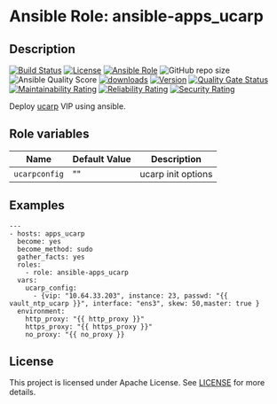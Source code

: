# Ansible Role: ansible-apps_ucarp

## Description

[![Build Status](https://travis-ci.com/lotusnoir/ansible-apps_ucarp.svg?branch=master?style=flat)](https://travis-ci.com/lotusnoir/ansible-apps_ucarp)
[![License](https://img.shields.io/badge/license-Apache--2.0-brightgreen?style=flat)](https://opensource.org/licenses/Apache-2.0)
[![Ansible Role](https://img.shields.io/badge/galaxy-apps_ucarp-purple?style=flat)](https://galaxy.ansible.com/lotusnoir/apps_ucarp)
![GitHub repo size](https://img.shields.io/github/repo-size/lotusnoir/ansible-apps_ucarp?color=orange&style=flat)
![Ansible Quality Score](https://img.shields.io/ansible/quality/52300)
[![downloads](https://img.shields.io/ansible/role/d/52300)](https://galaxy.ansible.com/lotusnoir/apps_ucarp)
[![Version](https://img.shields.io/github/release/lotusnoir/ansible-apps_ucarp.svg)](https://github.com/lotusnoir/ansible-apps_ucarp/releases/)
[![Quality Gate Status](https://sonarcloud.io/api/project_badges/measure?project=lotusnoir_ansible-apps_ucarp&metric=alert_status)](https://sonarcloud.io/dashboard?id=lotusnoir_ansible-apps_ucarp)
[![Maintainability Rating](https://sonarcloud.io/api/project_badges/measure?project=lotusnoir_ansible-apps_ucarp&metric=sqale_rating)](https://sonarcloud.io/dashboard?id=lotusnoir_ansible-apps_ucarp)
[![Reliability Rating](https://sonarcloud.io/api/project_badges/measure?project=lotusnoir_ansible-apps_ucarp&metric=reliability_rating)](https://sonarcloud.io/dashboard?id=lotusnoir_ansible-apps_ucarp)
[![Security Rating](https://sonarcloud.io/api/project_badges/measure?project=lotusnoir_ansible-apps_ucarp&metric=security_rating)](https://sonarcloud.io/dashboard?id=lotusnoir_ansible-apps_ucarp)

Deploy [ucarp](http://manpages.ubuntu.com/manpages/xenial/man8/ucarp.8.html) VIP using ansible.

## Role variables

| Name           | Default Value | Description                        |
| -------------- | ------------- | -----------------------------------|
| `ucarpconfig` | "" | ucarp init options |

## Examples

	---
	- hosts: apps_ucarp
	  become: yes
	  become_method: sudo
	  gather_facts: yes
	  roles:
	    - role: ansible-apps_ucarp
	  vars:
        ucarp_config:
          - {vip: "10.64.33.203", instance: 23, passwd: "{{ vault_ntp_ucarp }}", interface: "ens3", skew: 50,master: true }
	  environment: 
	    http_proxy: "{{ http_proxy }}"
	    https_proxy: "{{ https_proxy }}"
	    no_proxy: "{{ no_proxy }}

## License

This project is licensed under Apache License. See [LICENSE](/LICENSE) for more details.
